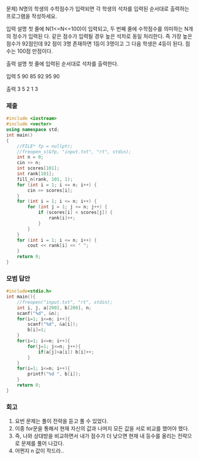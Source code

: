 문제)
N명의 학생의 수학점수가 입력되면 각 학생의 석차를 입력된 순서대로 출력하는 프로그램을
작성하세요.

입력 설명
첫 줄에 N(1<=N<=100)이 입력되고, 두 번째 줄에 수학점수를 의미하는 N개의 정수가 입력된
다. 같은 점수가 입력될 경우 높은 석차로 동일 처리한다. 즉 가장 높은 점수가 92점인데 92
점이 3명 존재하면 1등이 3명이고 그 다음 학생은 4등이 된다. 점수는 100점 만점이다.

출력 설명
첫 줄에 입력된 순서대로 석차를 출력한다.

입력
5
90 85 92 95 90

출력
3 5 2 1 3

### 제출
``` Cpp
#include <iostream> 
#include <vector>
using namespace std;
int main()
{
    //FILE* fp = nullptr;
    //freopen_s(&fp, "input.txt", "rt", stdin);
    int n = 0;
    cin >> n;
    int scores[101];
    int rank[101];
    fill_n(rank, 101, 1);
    for (int i = 1; i <= n; i++) {
        cin >> scores[i];
    }
    for (int i = 1; i <= n; i++) {
        for (int j = 1; j <= n; j++) {
            if (scores[i] < scores[j]) {
                rank[i]++;
            }
        }
    }
    for (int i = 1; i <= n; i++) {
        cout << rank[i] << " ";
    }
    return 0;
}
```

### 모범 답안

``` Cpp
#include<stdio.h>
int main(){
    //freopen("input.txt", "rt", stdin);
    int i, j, a[200], b[200], n;
    scanf("%d", &n);
    for(i=1; i<=n; i++){
        scanf("%d", &a[i]);
        b[i]=1;
    }
    for(i=1; i<=n; i++){
        for(j=1; j<=n; j++){
            if(a[j]>a[i]) b[i]++;
        }
    }
    for(i=1; i<=n; i++){
        printf("%d ", b[i]);
    }
    return 0;
}
```

### 회고

1. 요번 문제는 풀이 전략을 듣고 풀 수 있었다.
2. 이중 for문을 통해서 현재 자신의 값과 나머지 모든 값을 서로 비교를 했어야 했다.
3. 즉, 나와 상대방을 비교하면서 내가 점수가 더 낮으면 현재 내 등수를 올리는 전략으로 문제를 풀어 나갔다.
4. 어쩐지 n 값이 작드라..